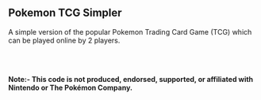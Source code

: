 ## Pokemon TCG Simpler

A simple version of the popular Pokemon Trading Card Game (TCG) which can be played online by 2 players.

<br></br>



**Note:- This code is not produced, endorsed, supported, or affiliated with Nintendo or The Pokémon Company.**